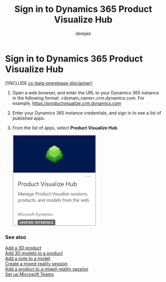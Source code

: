 ﻿---
title: Sign in to Dynamics 365 Product Visualize Hub
description: Instructions for signing in to Dynamics 365 Product Visualize Hub.
ms.date: 07/17/2020
ms.topic: article
ms.service: dynamics-365-sales
author: sbmjais
ms.author: shjais
manager: shujoshi
---

# Sign in to Dynamics 365 Product Visualize Hub

[!INCLUDE [cc-beta-prerelease-disclaimer](../includes/cc-beta-prerelease-disclaimer.md)]

1.  Open a web browser, and enter the URL to your Dynamics 365 instance in the following format: &lt;domain\_name&gt;.crm.dynamics.com. For example, <https://productvisualize.crm.dynamics.com>

2.  Enter your Dynamics 365 instance credentials, and sign in to see a list of published apps.

3.  From the list of apps, select **Product Visualize Hub**.

    ![Dynamics 365 Product Visualize Hub app](media/pv-hub-app.png "Dynamics 365 Product Visualize Hub app")

### See also

[Add a 3D product](add-3d-product.md)<br>
[Add 3D models to a product](add-3d-model-product.md)<br>
[Add a note to a model](add-note-model.md)<br>
[Create a mixed-reality session](create-mr-session.md)<br>
[Add a product to a mixed-reality session](add-product-mr-session.md)<br>
[Set up Microsoft Teams](setup-ms-teams.md)
